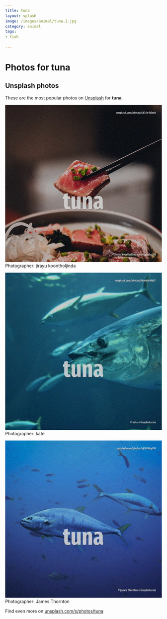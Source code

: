 ```yaml
---
title: tuna
layout: splash
image: /images/animal/tuna.1.jpg
category: animal
tags:
- fish

---
```

# Photos for tuna
 
## Unsplash photos
These are the most popular photos on [Unsplash](https://unsplash.com) for **tuna**.
 
![tuna](/images/animal/tuna.1.jpg)
Photographer:  jirayu koontholjinda
 
![tuna](/images/animal/tuna.2.jpg)
Photographer:  kate
 
![tuna](/images/animal/tuna.3.jpg)
Photographer:  James Thornton
 
Find even more on [unsplash.com/s/photos/tuna](https://unsplash.com/s/photos/tuna)
 
